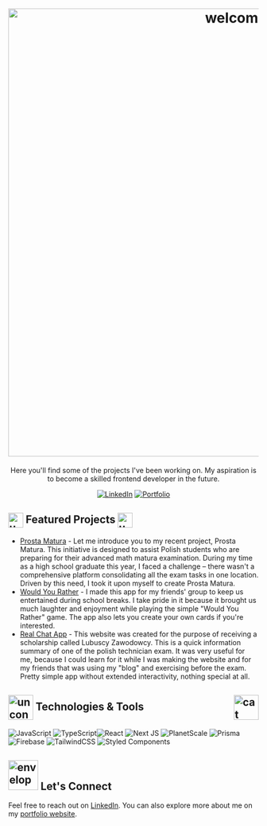 
<h1 align="center"><img src="https://media3.giphy.com/media/aDM9P5BsV6XfhahviI/200.gif" alt="welcome" width="900"/></h1> 

</div>


<p align="center">Here you'll find some of the projects I've been working on. My aspiration is to become a skilled frontend developer in the future. </p>
<p align="center"
  
[![LinkedIn](https://img.shields.io/badge/LinkedIn-Connect-blue)](https://www.linkedin.com/in/daniel-szczepaniak-16456a26a/)
[![Portfolio](https://img.shields.io/badge/Portfolio-Visit-9cf)](https://yourportfolio.com/)</p>



## <img src="https://media2.giphy.com/media/fvT2uzkzsSWmmkvl5g/giphy.gif?cid=ecf05e479ek10kpg8ymy86n4kdj4ohy1va695d7i5kr6g7b2&ep=v1_stickers_search&rid=giphy.gif&ct=s" alt="unconcious" align="center" width="30"/> Featured Projects <img src="https://media2.giphy.com/media/fvT2uzkzsSWmmkvl5g/giphy.gif?cid=ecf05e479ek10kpg8ymy86n4kdj4ohy1va695d7i5kr6g7b2&ep=v1_stickers_search&rid=giphy.gif&ct=s" alt="unconcious" align="center" width="30"/>
- [Prosta Matura](https://github.com/yourusername/project1) - Let me introduce you to my recent project, Prosta Matura. This initiative is designed to assist Polish students who are preparing for their advanced math matura examination. During my time as a high school graduate this year, I faced a challenge – there wasn't a comprehensive platform consolidating all the exam tasks in one location. Driven by this need, I took it upon myself to create Prosta Matura.
- [Would You Rather](https://github.com/yourusername/project2) - I made this app for my friends' group to keep us entertained during school breaks. I take pride in it because it brought us much laughter and enjoyment while playing the simple "Would You Rather" game. The app also lets you create your own cards if you're interested.
- [Real Chat App](https://github.com/yourusername/project3) - This website was created for the purpose of receiving a scholarship called Lubuscy Zawodowcy. This is a quick information summary of one of the polish technician exam. It was very useful for me, because I could learn for it while I was making the website and for my friends that was using my "blog" and exercising before the exam. Pretty simple app without extended interactivity, nothing special at all.

## <img src="https://media2.giphy.com/media/jSKBmKkvo2dPQQtsR1/giphy.gif?cid=ecf05e4769y5k733sshdl6gqi48k4c4lmnm790qjaryrbu1w&ep=v1_stickers_search&rid=giphy.gif&ct=s" alt="unconcious" align="center" width="50"/> Technologies & Tools <img src="https://thumbs.gfycat.com/ScaryEminentHarborporpoise.webp" alt="cat" align="right" height=50/>

![JavaScript](https://img.shields.io/badge/javascript-%23323330.svg?style=for-the-badge&logo=javascript&logoColor=%23F7DF1E) ![TypeScript](https://img.shields.io/badge/typescript-%23007ACC.svg?style=for-the-badge&logo=typescript&logoColor=white)![React](https://img.shields.io/badge/react-%2320232a.svg?style=for-the-badge&logo=react&logoColor=%2361DAFB) ![Next JS](https://img.shields.io/badge/Next-black?style=for-the-badge&logo=next.js&logoColor=white) ![PlanetScale](https://img.shields.io/badge/planetscale-%23000000.svg?style=for-the-badge&logo=planetscale&logoColor=white)  ![Prisma](https://img.shields.io/badge/Prisma-3982CE?style=for-the-badge&logo=Prisma&logoColor=white) ![Firebase](https://img.shields.io/badge/firebase-%23039BE5.svg?style=for-the-badge&logo=firebase) ![TailwindCSS](https://img.shields.io/badge/tailwindcss-%2338B2AC.svg?style=for-the-badge&logo=tailwind-css&logoColor=white) ![Styled Components](https://img.shields.io/badge/styled--components-DB7093?style=for-the-badge&logo=styled-components&logoColor=white)

## <img src="https://media2.giphy.com/media/iUPwnxCtpKk03Pj0pJ/giphy.gif?cid=ecf05e47h36ygn41ygs2djo39mleopsz50o2ppr84zfl4ll8&ep=v1_gifs_related&rid=giphy.gif&ct=s" alt="envelope" width="60"/> Let's Connect 

Feel free to reach out on [LinkedIn](https://www.linkedin.com/in/daniel-szczepaniak-16456a26a/). You can also explore more about me on my [portfolio website](https://yourportfolio.com/).
